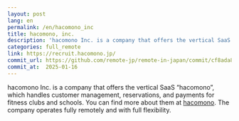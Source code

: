 ```yaml
---
layout: post
lang: en
permalink: /en/hacomono_inc
title: hacomono, inc.
description: 'hacomono Inc. is a company that offers the vertical SaaS “hacomono”, which handles customer management, reservations, and payments for fitness clubs and schools. You can find more about them at hacomono. The company operates fully remotely and with full flexibility.'
categories: full_remote
link: https://recruit.hacomono.jp/
commit_url: https://github.com/remote-jp/remote-in-japan/commit/cf8ada8eae0f29603e476cd235d4527e9ea268e4
commit_at:  2025-01-16
---
```


<p>hacomono Inc. is a company that offers the vertical SaaS “hacomono”, which handles customer management, reservations, and payments for fitness clubs and schools. You can find more about them at <a href="https://www.hacomono.jp/">hacomono</a>. The company operates fully remotely and with full flexibility.</p>
